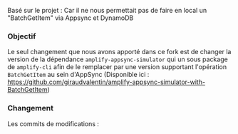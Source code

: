Basé sur le projet : 
Car il ne nous permettait pas de faire en local un "BatchGetItem" via Appsync et DynamoDB


### Objectif 

Le seul changement que nous avons apporté dans ce fork est de changer la version de la dépendance `amplify-appsync-simulator` qui un sous package de `amplify-cli` afin de le remplacer par une version supportant l'opération `BatchGetItem` au sein d'AppSync (Disponible ici : https://github.com/giraudvalentin/amplify-appsync-simulator-with-BatchGetItem)

### Changement 

Les commits de modifications : 

